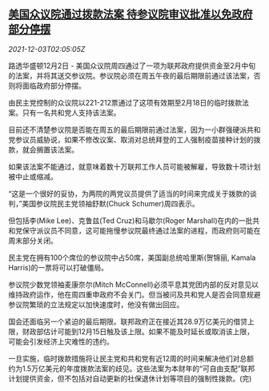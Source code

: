 <!--1638502262000-->
[美国众议院通过拨款法案 待参议院审议批准以免政府部分停摆](https://cn.reuters.com/article/us-senate-federal-funding-bill-1203-idCNKBS2II04X)
------

<div><i>2021-12-03T02:05:05Z</i></div><p>路透华盛顿12月2日 - 美国众议院周四通过了一项为联邦政府提供资金至2月中旬的法案，并将其送交参议院。参议院必须在周五午夜的最后期限前通过该法案，否则将面临政府部分停摆。</p><p>由民主党控制的众议院以221-212票通过了这项有效期至2月18日的临时拨款法案。只有一名共和党人支持该法案。</p><p>目前还不清楚参议院是否能在周五的最后期限前通过法案，因为一小群强硬派共和党参议员威胁说，如果不修改议案、取消对总统拜登的工人强制疫苗接种计划的拨款，就会搁置该法案。</p><p>如果该法案不能通过，就意味着数十万联邦工作人员可能被解雇，导致数十项计划被中止或缩减。</p><p>“这是一个很好的妥协，为两院的两党议员提供了适当的时间来完成关于拨款的谈判，”美国参议院民主党领袖舒默(Chuck Schumer)周四表示。</p><p>但包括李(Mike Lee)、克鲁兹(Ted Cruz)和马歇尔(Roger Marshall)在内的一批共和党保守派议员不同意，这可能拖慢参议院最终通过法案的进程，而政府则可能在周末部分关闭。</p><p>民主党在拥有100个席位的参议院中占50席，美国副总统哈里斯(贺锦丽, Kamala Harris)的一票将可以打破僵局。</p><p>参议院少数党领袖麦康奈尔(Mitch McConnell)必须平息其党团内部的反对意见以维持政府运作，他在周四重申政府不会关门。但当被问及共和党人是否会同意规避参议院繁琐的立法规定以加快速度时，他没有做出回应。</p><p>国会还面临另一个紧迫的最后期限。联邦政府正在接近其28.9万亿美元的借贷上限，财政部估计可能到12月15日触及该上限。如果不能及时延长或取消该上限，可能会引发经济上灾难性的违约。</p><p>一旦实施，临时拨款措施将让民主党和共和党有近12周的时间来解决他们对总额约为1.5万亿美元的年度拨款法案的歧见。这些法案为本财年的“可自由支配”联邦计划提供资金，但不包括对自动更新的社保退休计划等项目的强制性拨款。(完)</p>

